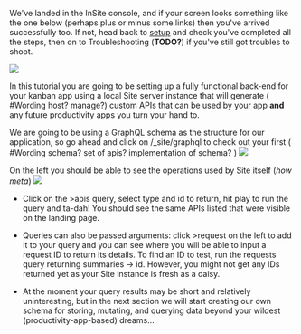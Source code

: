 We've landed in the InSite console, and if your screen looks something like the one below (perhaps plus or minus some links) then you've arrived successfully too. If not, head back to [setup](../installation) and check you've completed all the steps, then on to Troubleshooting (**TODO?**) if you've still got troubles to shoot.

<img src="/images/ss1.png"/>

In this tutorial you are going to be setting up a fully functional back-end for your kanban app using a local Site server instance that will generate ( #Wording host? manage?) custom APIs that can be used by your app **and** any future productivity apps you turn your hand to.

We are going to be using a GraphQL schema as the structure for our application, so go ahead and click on /\_site/graphql to check out your first ( #Wording schema? set of apis? implementation of schema? )
<img src="/images/ss2.png"/>

On the left you should be able to see the operations used by Site itself (<em>how meta</em>)
<img src="/images/ss3.1.png"/>

- Click on the >apis query, select type and id to return, hit play to run the query and ta-dah! You should see the same APIs listed that were visible on the landing page.
- Queries can also be passed arguments: click >request on the left to add it to your query and you can see where you will be able to input a request ID to return its details. To find an ID to test, run the requests query returning summaries -> id. However, you might not get any IDs returned yet as your Site instance is fresh as a daisy.

- At the moment your query results may be short and relatively uninteresting, but in the next section we will start creating our own schema for storing, mutating, and querying data beyond your wildest (productivity-app-based) dreams...
